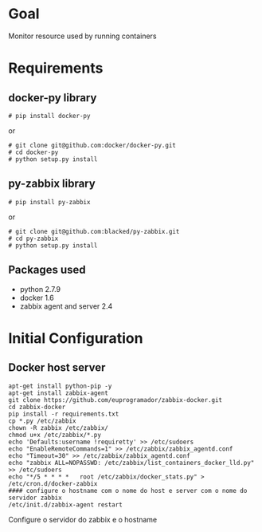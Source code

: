# Goal

Monitor resource used by running containers


# Requirements

## docker-py library 

``` 
# pip install docker-py
```

or
```
# git clone git@github.com:docker/docker-py.git
# cd docker-py
# python setup.py install
```

## py-zabbix library 

```
# pip install py-zabbix
```
or

```
# git clone git@github.com:blacked/py-zabbix.git
# cd py-zabbix
# python setup.py install
```

## Packages used

* python 2.7.9
* docker 1.6
* zabbix agent and server 2.4

# Initial Configuration

## Docker host server

```
apt-get install python-pip -y
apt-get install zabbix-agent
git clone https://github.com/euprogramador/zabbix-docker.git
cd zabbix-docker
pip install -r requirements.txt
cp *.py /etc/zabbix
chown -R zabbix /etc/zabbix/
chmod u+x /etc/zabbix/*.py
echo 'Defaults:username !requiretty' >> /etc/sudoers
echo "EnableRemoteCommands=1" >> /etc/zabbix/zabbix_agentd.conf
echo "Timeout=30" >> /etc/zabbix/zabbix_agentd.conf
echo "zabbix ALL=NOPASSWD: /etc/zabbix/list_containers_docker_lld.py" >> /etc/sudoers
echo "*/5 * * * *   root /etc/zabbix/docker_stats.py" > /etc/cron.d/docker-zabbix
#### configure o hostname com o nome do host e server com o nome do servidor zabbix
/etc/init.d/zabbix-agent restart
```

Configure o servidor do zabbix
e o hostname



